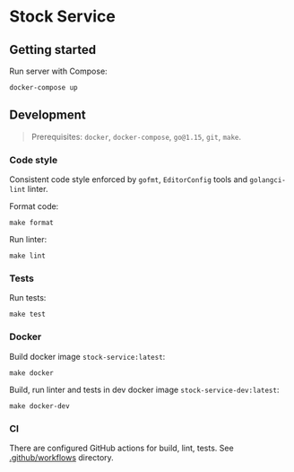 # Stock Service

## Getting started

Run server with Compose:

```shell
docker-compose up
```

## Development

> Prerequisites: `docker`, `docker-compose`, `go@1.15`, `git`, `make`.

### Code style

Consistent code style enforced by `gofmt`, `EditorConfig` tools and `golangci-lint` linter.

Format code:

```shell
make format
```

Run linter:

```shell
make lint
```

### Tests

Run tests:

```shell
make test
```

### Docker

Build docker image `stock-service:latest`:

```shell
make docker
```

Build, run linter and tests in dev docker image `stock-service-dev:latest`:

```shell
make docker-dev
```

### CI

There are configured GitHub actions for build, lint, tests.
See [.github/workflows](.github/workflows) directory.

